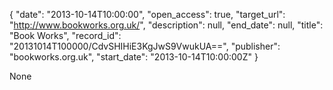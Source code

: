{
  "date": "2013-10-14T10:00:00", 
  "open_access": true, 
  "target_url": "http://www.bookworks.org.uk/", 
  "description": null, 
  "end_date": null, 
  "title": "Book Works", 
  "record_id": "20131014T100000/CdvSHIHiE3KgJwS9VwukUA==", 
  "publisher": "bookworks.org.uk", 
  "start_date": "2013-10-14T10:00:00Z"
}

None